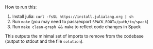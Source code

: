 How to run this:

1. Install julia: `curl -fsSL https://install.julialang.org | sh`
2. Run `make` (you may need to pass/export `SPACK_ROOT=/path/to/spack`)
3. Run `make clean-graph && make` to reflect code changes in Spack

This outputs the minimal set of imports to remove from the codebase (output to
stdout and the file `solution`).

